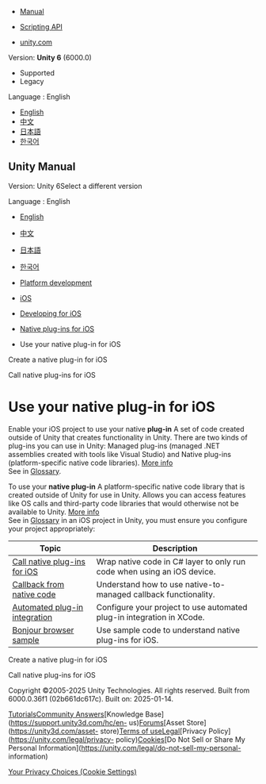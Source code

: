 [](https://docs.unity3d.com)

  * [Manual](../Manual/index.html)
  * [Scripting API](../ScriptReference/index.html)

  * [unity.com](https://unity.com/)

Version: **Unity 6** (6000.0)

  * Supported
  * Legacy

Language : English

  * [English](/Manual/ios-native-plugin-use.html)
  * [中文](/cn/current/Manual/ios-native-plugin-use.html)
  * [日本語](/ja/current/Manual/ios-native-plugin-use.html)
  * [한국어](/kr/current/Manual/ios-native-plugin-use.html)

[](https://docs.unity3d.com)

## Unity Manual

Version: Unity 6Select a different version

Language : English

  * [English](/Manual/ios-native-plugin-use.html)
  * [中文](/cn/current/Manual/ios-native-plugin-use.html)
  * [日本語](/ja/current/Manual/ios-native-plugin-use.html)
  * [한국어](/kr/current/Manual/ios-native-plugin-use.html)

  * [Platform development ](PlatformSpecific.html)
  * [iOS](iphone.html)
  * [Developing for iOS](ios-developing.html)
  * [Native plug-ins for iOS](PluginsForIOS.html)
  * Use your native plug-in for iOS

[](ios-native-plugin-create.html)

Create a native plug-in for iOS

[](ios-native-plugin-call.html)

Call native plug-ins for iOS

# Use your native plug-in for iOS

Enable your iOS project to use your native **plug-in** A set of code created
outside of Unity that creates functionality in Unity. There are two kinds of
plug-ins you can use in Unity: Managed plug-ins (managed .NET assemblies
created with tools like Visual Studio) and Native plug-ins (platform-specific
native code libraries). [More info](./plug-ins.html)  
See in [Glossary](Glossary.html#Plug-in).

To use your **native plug-in** A platform-specific native code library that is
created outside of Unity for use in Unity. Allows you can access features like
OS calls and third-party code libraries that would otherwise not be available
to Unity. [More info](./plug-ins.html)  
See in [Glossary](Glossary.html#Nativeplug-in) in an iOS project in Unity, you
must ensure you configure your project appropriately:

**Topic** | **Description**  
---|---  
[Call native plug-ins for iOS](ios-native-plugin-call.html) | Wrap native code in C# layer to only run code when using an iOS device.  
[Callback from native code](ios-native-plugin-call-back.html) | Understand how to use native-to-managed callback functionality.  
[Automated plug-in integration](ios-native-plugin-automated-integration.html) | Configure your project to use automated plug-in integration in XCode.  
[Bonjour browser sample](ios-native-plugin-bonjour-sample.html) | Use sample code to understand native plug-ins for iOS.  
  
[](ios-native-plugin-create.html)

Create a native plug-in for iOS

[](ios-native-plugin-call.html)

Call native plug-ins for iOS

Copyright ©2005-2025 Unity Technologies. All rights reserved. Built from
6000.0.36f1 (02b661dc617c). Built on: 2025-01-14.

[Tutorials](https://learn.unity.com/)[Community
Answers](https://answers.unity3d.com)[Knowledge
Base](https://support.unity3d.com/hc/en-
us)[Forums](https://forum.unity3d.com)[Asset Store](https://unity3d.com/asset-
store)[Terms of
use](https://docs.unity3d.com/Manual/TermsOfUse.html)[Legal](https://unity.com/legal)[Privacy
Policy](https://unity.com/legal/privacy-
policy)[Cookies](https://unity.com/legal/cookie-policy)[Do Not Sell or Share
My Personal Information](https://unity.com/legal/do-not-sell-my-personal-
information)

[Your Privacy Choices (Cookie Settings)](javascript:void\(0\);)

